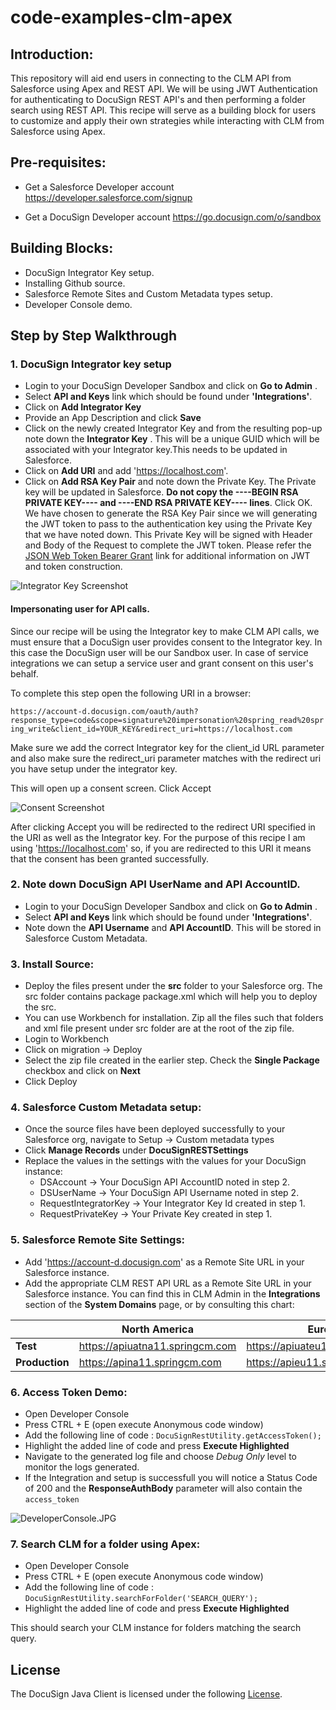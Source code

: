 # code-examples-clm-apex

## Introduction:
This repository will aid end users in connecting to the CLM API from Salesforce using Apex and REST API.
We will be using JWT Authentication for authenticating to DocuSign REST API's and then performing a folder search using REST API. This recipe will serve as a building block for users to customize and apply their own strategies while interacting with CLM from Salesforce using Apex.

## Pre-requisites:
- Get a Salesforce Developer account
https://developer.salesforce.com/signup

- Get a DocuSign Developer account
https://go.docusign.com/o/sandbox

##  Building Blocks:
- DocuSign Integrator Key setup.
- Installing Github source.
- Salesforce Remote Sites and Custom Metadata types setup.
- Developer Console demo.

## Step by Step Walkthrough
  
  ### 1. DocuSign Integrator key setup 
  - Login to your DocuSign Developer Sandbox and click on **Go to Admin** . 
  - Select **API and Keys** link which should be found under **'Integrations'**. 
  - Click on **Add Integrator Key**
  - Provide an App Description and click **Save**
  - Click on the newly created Integrator Key and from the resulting pop-up note down the **Integrator Key** . This will be a unique GUID which will be associated with your Integrator key.This needs to be updated in Salesforce.
  - Click on **Add URI** and add 'https://localhost.com'.
  - Click on **Add RSA Key Pair** and note down the Private Key. 
  The Private key will be updated in Salesforce. **Do not copy the ----BEGIN RSA PRIVATE KEY---- and ----END RSA PRIVATE KEY---- lines**. 
  Click OK. 
  We have chosen to generate the RSA Key Pair since we will generating the JWT token to pass to the authentication key using the Private Key that we have noted down. This Private Key will be signed with Header and Body of the Request to complete the JWT token. Please refer the [JSON Web Token Bearer Grant](https://developers.docusign.com/esign-rest-api/guides/authentication/oauth2-jsonwebtoken) link for additional information on JWT and token construction.
  
  
 ![Integrator Key Screenshot](/images/IntegratorKey.JPG) 
 
 #### Impersonating user for API calls.
 Since our recipe will be using the Integrator key to make CLM API calls, we must ensure that a DocuSign user provides consent to the Integrator key. In this case the DocuSign user will be our Sandbox user. In case of service integrations we can setup a service user and grant consent on this user's behalf.
 
 To complete this step open the following URI in a browser:
 
 `https://account-d.docusign.com/oauth/auth?
  response_type=code&scope=signature%20impersonation%20spring_read%20spring_write&client_id=YOUR_KEY&redirect_uri=https://localhost.com`
 
 Make sure we add the correct Integrator key for the client_id URL parameter and also make sure the redirect_uri parameter matches with the redirect uri you have setup under the integrator key.
 
 This will open up a consent screen. Click Accept
 
 ![Consent Screenshot](/images/Consent.JPG) 
 
 After clicking Accept you will be redirected to the redirect URI specified in the URI as well as the Integrator key. For the purpose of this recipe I am using 'https://localhost.com' so, if you are redirected to this URI it means that the consent has been granted successfully.
 
  ### 2. Note down DocuSign API UserName and API AccountID.
  - Login to your DocuSign Developer Sandbox and click on **Go to Admin** . 
  - Select **API and Keys** link which should be found under **'Integrations'**. 
  - Note down the **API Username** and **API AccountID**. This will be stored in Salesforce Custom Metadata.  

### 3. Install Source:
- Deploy the files present under the **src** folder to your Salesforce org. The src folder contains package package.xml which will help you to deploy the src.
- You can use Workbench for installation. Zip all the files such that folders and xml file present under src folder are at the root of the zip file.
- Login to Workbench
- Click on migration -> Deploy
- Select the zip file created in the earlier step. Check the **Single Package** checkbox and click on **Next**
- Click Deploy



### 4. Salesforce Custom Metadata setup:
- Once the source files have been deployed successfully to your Salesforce org, navigate to Setup -> Custom metadata types
- Click **Manage Records** under **DocuSignRESTSettings**
- Replace the values in the settings with the values for your DocuSign instance:
   - DSAccount  -> Your DocuSign API AccountID noted in step 2.
   - DSUserName -> Your DocuSign API Username noted in step 2.
   - RequestIntegratorKey -> Your Integrator Key Id created in step 1.
   - RequestPrivateKey -> Your Private Key created in step 1.
   
### 5. Salesforce Remote Site Settings: 
- Add 'https://account-d.docusign.com' as a Remote Site URL in your Salesforce instance. 
- Add the appropriate CLM REST API URL as a Remote Site URL in your Salesforce instance. You can find this in CLM Admin in the **Integrations** section of the **System Domains** page, or by consulting this chart: 

|                | **North America**               | **Europe**                      |
|----------------|---------------------------------|---------------------------------|
| **Test**       | https://apiuatna11.springcm.com | https://apiuateu11.springcm.com |
| **Production** | https://apina11.springcm.com    | https://apieu11.springcm.com    |


### 6. Access Token Demo: 
- Open Developer Console
- Press CTRL + E (open execute Anonymous code window)
- Add the following line of code :
  `DocuSignRestUtility.getAccessToken();`
- Highlight the added line of code and press **Execute Highlighted**  
- Navigate to the generated log file and choose *Debug Only* level to monitor the logs generated.
- If the Integration and setup is successfull you will notice a Status Code of 200 and the **ResponseAuthBody** parameter will also contain the `access_token`

![DeveloperConsole.JPG](/images/DeveloperConsole.JPG) 

### 7. Search CLM for a folder using Apex:
- Open Developer Console
- Press CTRL + E (open execute Anonymous code window)
- Add the following line of code :
  `DocuSignRestUtility.searchForFolder('SEARCH_QUERY');`
- Highlight the added line of code and press **Execute Highlighted**    

This should search your CLM instance for folders matching the search query.

## License

The DocuSign Java Client is licensed under the following [License](LICENSE).
